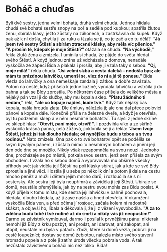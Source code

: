 # Boháč a chuďas
Byli dvě sestry, jedna velmi bohatá, druhá velmi chudá. Jednou hlídala chudá své bohaté sestře snopy na poli a seděla pod kupkou; spatřila žlutou ženu, sbírala klasy, ježto zůstaly na záhonech, a zastrkávala do kupek. Když pak až k ní došla, chytila ji za ruku a tázala se ji, co je zač a co tu dělá? ­ **"Já jsem tvé sestry Štěstí a sbírám ztracené klásky, aby měla víc pšenice."** ­ **"A prosím tě, kdepak je moje Štěstí?"** otázala se chudá. ­ **"Na východě,"** řekla žlutá žena a zmizela.
I umínila si chudá, že půjde do světa hledat svého Štěstí. A když jednou zrána už odcházela z domova, nenadále vyskočila ze zápecí Bída a plakala i prosila, aby ji vzala taky s sebou. **"Oj, moje milá!"** řekla chudá. **"Jsi velmi slabá a cesta daleká – nedošla bys; ale mám tu prázdnou lahvičku, umenši se, vlez do ní a já tě ponesu."** Bída vlezla do lahvičky a ona nemeškaje zandala ji zátkou a dobře zavázala. Potom na cestě, když přišela k jedné bažině, vyndala lahvičku a vstrčila ji do bahna a tak se Bídy zprostila.
Po některém čase přišela do velikého města a nějaký pán vzal ji do služby, aby mu kopala sklep. **"Platu žádného ti nedám,"** řekl, **"ale co kopaje najdeš, bude tvé."** Když tak nějaký čas kopala, našla hroudu zlata. Dle úmluvy náležela jí; ale ona dal přece polovici pánovi a kopala dále. Konečně přišla na železné dveře, a když je otevřela, byl tu podzemní sklep a v něm nesmírné bohatství. Tu slyší z jedné skříně ve sklepě hlas: **"Otevři, paní moje, otevři!".** I pozdvihla víko a ze skříně vyskočila krásná panna, celá žůžová, poklonila se ji a řekla: **"Jsem tvoje Štěstí, jehož jsi tak dlouho hledala; od nynějška budu s tebou a s tvou rodinou."** Nato zmizela. Ona pak o to své bohatství opět se podělila se svým bývalým pánem, i zůstala mimo to nesmírným boháčem a jmění její den ode dne se množilo. Nikdy však nezapomněla na svou nouzi.
Jednoho dne, procházeje se po městě, potkala svou sestru, jenž sem přišela za svým obchodem. I vzala ho s sebou domů a vypravovala mu obšírně všecky příhody své: jak viděla její Štěstí na poli klásky sbírat, jak a kde se své Bídy zprostila a jiné věci. Hostila ji u sebe po několik dní a potom ji dala na cestu mnoho peněz a muži i dětem jejím mnoho darů, i rozloučila se s ní sestersky.
Ale sestra její byla neupřímná a záviděla jí její Štěstí. Ubíraje se domů, neustále přemýšlela, jak by na sestru svou mohla zas Bídu poslat. A když přijela k tomu místu, kde sestra její lahvičku v bahně pochovala, hledala, dlouho hledala, až ji zase našela a hned otevřela. V okamžení vyskočila Bída ven, a před očima jí rostouc, začala kolem ní radostně skákat, a objavši ho, líbala a děkovala ji, že ji z vězení vysvobodila. **"A za to vděčna budu tobě i tvé rodině až do smrti a nikdy vás již neopustím!"**
Darmo se závistník vymlouval, darmo ji posílal k prvnějšímu pánu: nikterak nemohl již Bídy z krku pozbýt, ani prodat, ani darovat, ani zakopat, ani utopit, neustále mu byla v patách. Zboží, které si domů vezla, pobrali jí na cestě loupežníci; dostav se domů žebrotou, nalezla místo svého stavení hromadu popela a z pole jí zatím úrodu všecku pobrala voda. A tak nezůstalo závistivému boháči nic nez toliko ­ Bída!